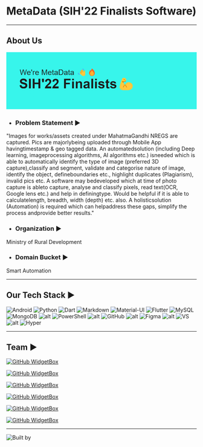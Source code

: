 # MetaData (SIH'22 Finalists Software)

---

## About Us

![header](assets/header.png)

- ### Problem Statement ▶️

"Images for works/assets created under MahatmaGandhi NREGS are captured. Pics are majorlybeing uploaded through Mobile App havingtimestamp & geo tagged data. An automatedsolution (including Deep learning, imageprocessing algorithms, AI algorithms etc.) isneeded which is able to automatically identify the type of image (preferred 3D capture),classify and segment, validate and categorise nature of image, identify the object, defineboundaries etc., highlight duplicates      (Plagiarism), invalid pics etc. A software may bedeveloped which at time of photo capture is ableto capture, analyse and classify pixels, read text(OCR, Google lens etc.) and help in definingtype. Would be helpful if it is able to calculatelength, breadth, width (depth) etc. also. A holisticsolution (Automation) is required which can helpaddress these gaps, simplify the process andprovide better results."

- ### Organization ▶️

Ministry of Rural Development

- ### Domain Bucket ▶️
Smart Automation

---
## Our Tech Stack ▶️

![Android](https://img.shields.io/badge/Android-3DDC84?style=for-the-badge&logo=android&logoColor=white)
![Python](https://img.shields.io/badge/Python-3776AB?style=for-the-badge&logo=python&logoColor=white)
![Dart](https://img.shields.io/badge/Dart-0175C2?style=for-the-badge&logo=dart&logoColor=white)
![Markdown](https://img.shields.io/badge/Markdown-000000?style=for-the-badge&logo=markdown&logoColor=white)
![Material-UI](https://img.shields.io/badge/Material--UI-0081CB?style=for-the-badge&logo=material-ui&logoColor=white)
![Flutter](https://img.shields.io/badge/Flutter-02569B?style=for-the-badge&logo=flutter&logoColor=white)
![MySQL](https://img.shields.io/badge/MySQL-00000F?style=for-the-badge&logo=mysql&logoColor=white)
![MongoDB](https://img.shields.io/badge/MongoDB-4EA94B?style=for-the-badge&logo=mongodb&logoColor=white)
![alt](https://img.shields.io/badge/Amazon_AWS-FF9900?style=for-the-badge&logo=amazonaws&logoColor=white)
![PowerShell](https://img.shields.io/badge/Powershell-2CA5E0?style=for-the-badge&logo=powershell&logoColor=white)
![alt](https://img.shields.io/badge/TensorFlow-FF6F00?style=for-the-badge&logo=tensorflow&logoColor=white)
![GitHub](https://img.shields.io/badge/GitHub_Actions-2088FF?style=for-the-badge&logo=github-actions&logoColor=white)
![alt](https://img.shields.io/badge/Amazon%20DynamoDB-4053D6?style=for-the-badge&logo=Amazon%20DynamoDB&logoColor=white)
![Figma](https://img.shields.io/badge/Figma-F24E1E?style=for-the-badge&logo=figma&logoColor=white)
![alt](https://img.shields.io/badge/Android_Studio-3DDC84?style=for-the-badge&logo=android-studio&logoColor=white)
![VS](https://img.shields.io/badge/Visual_Studio_Code-0078D4?style=for-the-badge&logo=visual%20studio%20code&logoColor=white)
![alt](https://img.shields.io/badge/alacritty-F46D01?style=for-the-badge&logo=alacritty&logoColor=white)
![Hyper](https://img.shields.io/badge/Hyper-000000?style=for-the-badge&logo=hyper&logoColor=white)


---
## Team ▶️

[![GitHub WidgetBox](https://github-widgetbox.vercel.app/api/profile?username=aadi-byte&data=followers,repositories,stars,commits)](https://github.com/aadi-byte)

[![GitHub WidgetBox](https://github-widgetbox.vercel.app/api/profile?username=Anjali2201&data=followers,repositories,stars,commits)](https://github.com/Anjali2201)

[![GitHub WidgetBox](https://github-widgetbox.vercel.app/api/profile?username=Akshat1308&data=followers,repositories,stars,commits)](https://github.com/Akshat1308)

[![GitHub WidgetBox](https://github-widgetbox.vercel.app/api/profile?username=RudraPratik30&data=followers,repositories,stars,commits)](https://github.com/RudraPratik30)

[![GitHub WidgetBox](https://github-widgetbox.vercel.app/api/profile?username=SFarazH&data=followers,repositories,stars,commits)](https://github.com/SFarazH)


[![GitHub WidgetBox](https://github-widgetbox.vercel.app/api/profile?username=RndmCodeGuy20&data=followers,repositories,stars,commits)](https://github.com/RndmCodeGuy20)

---

![Built by](https://ForTheBadge.com/images/badges/built-by-developers.svg)